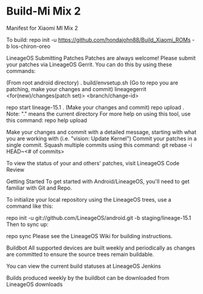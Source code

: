 # Build-Mi Mix 2
Manifest for Xiaomi MI Mix 2

To build: repo init -u https://github.com/hondajohn88/Build_Xiaomi_ROMs -b los-chiron-oreo

LineageOS
Submitting Patches
Patches are always welcome! Please submit your patches via LineageOS Gerrit. You can do this by using these commands:

(From root android directory)
. build/envsetup.sh
(Go to repo you are patching, make your changes and commit)
lineagegerrit <for(new)/changes(patch set)> <branch/change-id>

repo start lineage-15.1 .
(Make your changes and commit)
repo upload .
Note: "." means the current directory For more help on using this tool, use this command: repo help upload

Make your changes and commit with a detailed message, starting with what you are working with (i.e. "vision: Update Kernel") Commit your patches in a single commit. Squash multiple commits using this command: git rebase -i HEAD~<# of commits>

To view the status of your and others' patches, visit LineageOS Code Review

Getting Started
To get started with Android/LineageOS, you'll need to get familiar with Git and Repo.

To initialize your local repository using the LineageOS trees, use a command like this:

repo init -u git://github.com/LineageOS/android.git -b staging/lineage-15.1
Then to sync up:

repo sync
Please see the LineageOS Wiki for building instructions.

Buildbot
All supported devices are built weekly and periodically as changes are committed to ensure the source trees remain buildable.

You can view the current build statuses at LineageOS Jenkins

Builds produced weekly by the buildbot can be downloaded from LineageOS downloads
